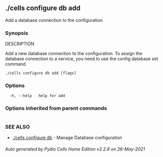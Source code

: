 ## ./cells configure db add

Add a database connection to the configuration

### Synopsis


DESCRIPTION

  Add a new database connection to the configuration.
  To assign the database connection to a service, you need to use the config database set command.


```
./cells configure db add [flags]
```

### Options

```
  -h, --help   help for add
```

### Options inherited from parent commands

```
```

### SEE ALSO

* [./cells configure db](./cells-configure-db)	 - Manage Database configuration

###### Auto generated by Pydio Cells Home Edition v2.2.8 on 26-May-2021
